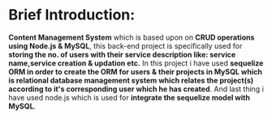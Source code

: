# Brief Introduction: 
**Content Management System** which is based upon on **CRUD operations using Node.js & MySQL**, this back-end project is specifically used for **storing the no. of users 
with their service description like: service name,service creation & updation etc.** In this project i have used **sequelize ORM in order to create the ORM for users & their projects in MySQL which is relational database management system which relates the project(s) according to it's corresponding user which he has created**. And last thing i have used node.js which is used for **integrate the sequelize model with MySQL**. 
